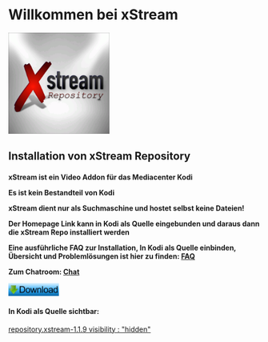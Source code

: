 <html>
  <body>
  <h1>Willkommen bei xStream</h1>
  <img src="icon.png" style="max-width: 40%;">
    <h2><p>Installation von xStream Repository</p></h2>
    <h4><p>xStream ist ein Video Addon für das Mediacenter Kodi</p>
     <p>Es ist kein Bestandteil von Kodi</p>
     <p>xStream dient nur als Suchmaschine und hostet selbst keine Dateien!</p>
     <p>Der Homepage Link kann in Kodi als Quelle eingebunden und daraus dann die xStream Repo installiert werden</p>
     <p>Eine ausführliche FAQ zur Installation, In Kodi als Quelle einbinden, Übersicht und Problemlösungen ist hier zu finden:
      <a href="https://github.com/streamxstream/xStream-FAQ/blob/master/xStream_Anleitung_FAQ.md">FAQ</a></p> 
     <p><b>Zum Chatroom:</b>
      <a href="https://gitter.im/streamxstream/community?source=orgpage">Chat</a></p>
      <!--Download Buttom-->
      <p><a href="repository.xstream-1.1.9.zip"><img src="https://raw.githubusercontent.com/Ron801/Web/gh-pages/Download%20Bild.jpg" style="max-width: 20%;"></a></p></h4>
      <h4><p>In Kodi als Quelle sichtbar:</p></h4>
       <a href="repository.xstream-1.1.9.zip">repository.xstream-1.1.9 visibility : "hidden"</a>
  </body>
</html>
